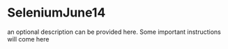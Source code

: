 # SeleniumJune14
an optional description can be provided here.
Some important instructions will come here

